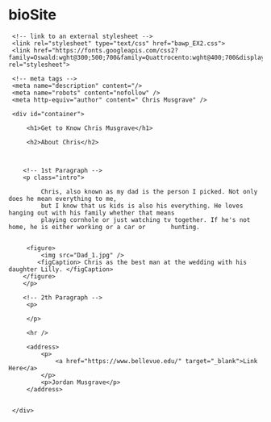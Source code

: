 # bioSite
<!DOCTYPE html>
 <html lang="en">
 <head>
     <title>Chris Musgrave</title>

     <!-- link to an external stylesheet -->
     <link rel="stylesheet" type="text/css" href="bawp_EX2.css">
     <link href="https://fonts.googleapis.com/css2?family=Oswald:wght@300;500;700&family=Quattrocento:wght@400;700&display=swap" rel="stylesheet">

     <!-- meta tags -->
     <meta name="description" content="/>
     <meta name="robots" content="nofollow" />
     <meta http-equiv="author" content=" Chris Musgrave" />

 </head>

 <body>

        
     <div id="container">

         <h1>Get to Know Chris Musgrave</h1>

         <h2>About Chris</h2>

       
        
        <!-- 1st Paragraph -->
        <p class="intro">
        
             Chris, also known as my dad is the person I picked. Not only does he mean everything to me,
             but I know that us kids is also his everything. He loves hanging out with his family whether that means 
             playing cornhole or just watching tv together. If he's not home, he is either working or a car or       hunting. 
             
         
         <figure>
             <img src="Dad_1.jpg" />
            <figCaption> Chris as the best man at the wedding with his daughter Lilly. </figCaption>
        </figure>
        </p>

        <!-- 2th Paragraph -->
         <p>
         
         </p>

         <hr />

         <address>
             <p>
                 <a href="https://www.bellevue.edu/" target="_blank">Link Here</a>
             </p>
             <p>Jordan Musgrave</p>
         </address>


     </div>

 </body>

 </html>
